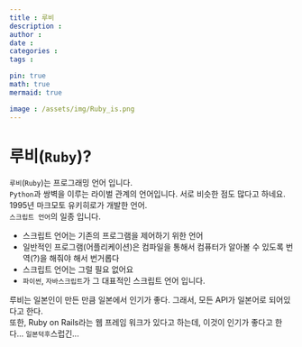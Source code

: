 ```yaml
---
title : 루비
description : 
author : 
date : 
categories : 
tags : 

pin: true
math: true
mermaid: true

image : /assets/img/Ruby_is.png
---
```

# 루비(```Ruby```)?
```루비```(```Ruby```)는 프로그래밍 언어 입니다. \
```Python```과 쌍벽을 이루는 라이벌 관계의 언어입니다. 서로 비슷한 점도 많다고 하네요.\
1995년 마크모토 유키히로가 개발한 언어.\
```스크립트 언어```의 일종 입니다.
- 스크립트 언어는 기존의 프로그램을 제어하기 위한 언어
- 일반적인 프로그램(어플리케이션)은 컴파일을 통해서 컴퓨터가 알아볼 수 있도록 번역(?)을 해줘야 해서 번거롭다
- 스크립트 언어는 그럴 필요 없어요
- ```파이썬```, ```자바스크립트```가 그 대표적인 스크립트 언어 입니다.

루비는 일본인이 만든 만큼 일본에서 인기가 좋다. 그래서, 모든 API가 일본어로 되어있다고 한다.\
또한, Ruby on Rails라는 웹 프레임 워크가 있다고 하는데, 이것이 인기가 좋다고 한다... ```일본덕후```스럽긴...